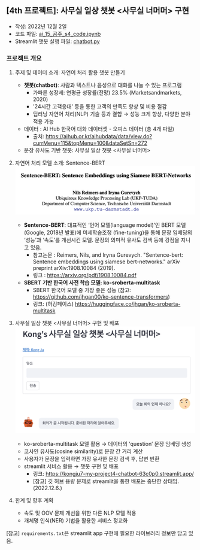 ## [4th 프로젝트]: 사무실 일상 챗봇 <사무실 너머머> 구현  
- 작성: 2022년 12월 2일   
- 코드 파일: [ai_15_공주_s4_code.ipynb](https://github.com/kongju7/my_project4/blob/master/ai_15_%EA%B3%B5%EC%A3%BC_s4_code.ipynb)
- Streamlit 챗봇 실행 파일: [chatbot.py](https://github.com/kongju7/my_project4/blob/master/chatbot.py)


### 프로젝트 개요

1. 주제 및 데이터 소개: 자연어 처리 활용 챗봇 만들기 
    - **챗봇(chatbot)**: 사람과 텍스트나 음성으로 대화를 나눌 수 있는 프로그램 
       - 가파른 성장세: 연평균 성장률(전망) 23.5% (Marketsandmarkets, 2020)
       - '24시간 고객응대' 등을 통한 고객의 만족도 향상 및 비용 절감 
       - 딥러닝 자연어 처리(NLP) 기술 등과 결합 → 성능 크게 향상, 다양한 분야 적용 가능 
    - 데이터 : AI Hub 한국어 대화 데이터셋 - 오피스 데이터 (총 4개 파일)
       - 출처: https://aihub.or.kr/aihubdata/data/view.do?currMenu=115&topMenu=100&dataSetSn=272
    - 문장 유사도 기반 챗봇: 사무실 일상 챗봇 <사무실 너머머>

2. 자연어 처리 모델 소개: Sentence-BERT 
![SBERT 논문](./img/SBERT_paper.png "SBERT 논문")
    - **Sentence-BERT**: 대표적인 ‘언어 모델(language model)’인 BERT 모델(Google, 2018년 발표)에 미세학습조정 (fine-tuning)을 통해 문장 임베딩의 ‘성능’과 ‘속도’를 개선시킨 모델. 문장의 의미적 유사도 검색 등에 강점을 지니고 있음. 
      - 참고논문 : Reimers, Nils, and Iryna Gurevych. "Sentence-bert: Sentence embeddings using siamese bert-networks." arXiv preprint arXiv:1908.10084 (2019).
      - 링크 : https://arxiv.org/pdf/1908.10084.pdf 
    - **SBERT 기반 한국어 사전 학습 모델: ko-sroberta-multitask**
      - SBERT 한국어 모델 중 가장 좋은 성능 (참고: https://github.com/jhgan00/ko-sentence-transformers)
      - 링크: (허깅페이스) https://huggingface.co/jhgan/ko-sroberta-multitask

3. 사무실 일상 챗봇 <사무실 너머머> 구현 및 배포 
![챗봇](./img/chatbot.png "챗봇")  
    - ko-sroberta-multitask 모델 활용 → 데이터의 ’question’ 문장 임베딩 생성
    - 코사인 유사도(cosine similarity)로 문장 간 거리 계산 
    - 사용자가 문장을 입력하면 가장 유사한 문장 검색 후, 답변 반환
    - streamlit 서비스 활용 → 챗봇 구현 및 배포
      - 링크: https://kongju7-my-project4-chatbot-63c0p0.streamlit.app/ 
      - [참고] 깃 허브 용량 문제로 streamlit을 통한 배포는 중단한 상태임. (2022.12.6.)  

4. 한계 및 향후 계획 
    - 속도 및 OOV 문제 개선을 위한 다른 NLP 모델 적용
    - 개체명 인식(NER) 기법을 활용한 서비스 정교화 
  
   
[참고] `requirements.txt`은 streamlit app 구현에 필요한 라이브러리 정보만 담고 있음. 
